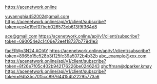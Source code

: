 https://acenetwork.online

<!--  -->

vuvannghia452002@gmail.com
https://acenetwork.online/api/v1/client/subscribe?token=ee4e19ef07bcb026573eb613f9f364d8

<!-- example@gmail.com -->
<!-- https://acenetwork.online/api/v1/client/subscribe?token=d1c3588ddc0111500dec46c9626b66f6 -->

ace@gmail.com
https://acenetwork.online/api/v1/client/subscribe?token=090054e2c1406e72eef18737b779d1e3

<!-- sjc42937@fosiq.com -->
<!-- https://acenetwork.online/api/v1/client/subscribe?token=d42f7b8582c5519fdccd06c23465c429 -->
<!-- Thuy0510@gmail.com -->
<!-- https://acenetwork.online/api/v1/client/subscribe?token=c612eba28a4f469157ac5d3ba1abe30f -->

facER@v3N24.AOIAY
https://acenetwork.online/api/v1/client/subscribe?token=8965b15e528b3f125fc39a5072b4b32b
abc_example@xxx.com
https://acenetwork.online/api/v1/client/subscribe?token=8f26e7f05c402b942176226be0246243
qhoffman@dparker.kmay
https://acenetwork.online/api/v1/client/subscribe?token=9db35c70f5cc897644154b22295773a6
